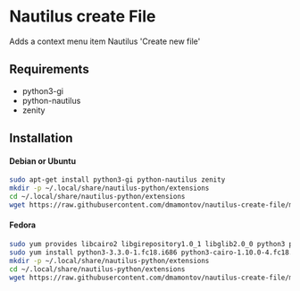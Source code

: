 Nautilus create File
====================

Adds a context menu item Nautilus 'Create new file'

## Requirements
* python3-gi
* python-nautilus
* zenity

## Installation

#### Debian or Ubuntu
```bash
sudo apt-get install python3-gi python-nautilus zenity
mkdir -p ~/.local/share/nautilus-python/extensions
cd ~/.local/share/nautilus-python/extensions
wget https://raw.githubusercontent.com/dmamontov/nautilus-create-file/master/nautilus-create-file.py
```
#### Fedora
```bash
sudo yum provides libcairo2 libgirepository1.0_1 libglib2.0_0 python3 python-gi-common python3-cairo girepository-GLib2.0
sudo yum install python3-3.3.0-1.fc18.i686 python3-cairo-1.10.0-4.fc18.i686 python3-3.3.0-1.fc18.i686 nautilus-python zenity
mkdir -p ~/.local/share/nautilus-python/extensions
cd ~/.local/share/nautilus-python/extensions
wget https://raw.githubusercontent.com/dmamontov/nautilus-create-file/master/nautilus-create-file.py
```

